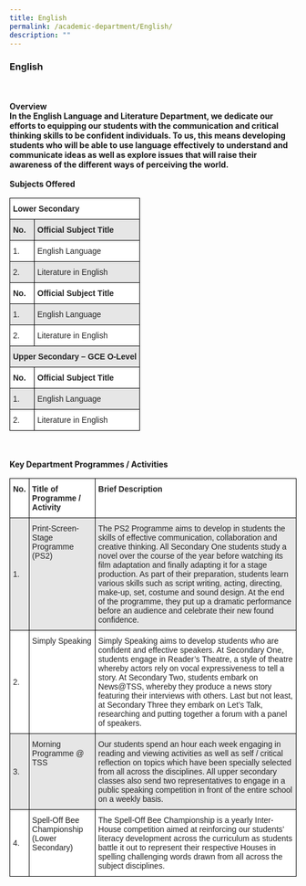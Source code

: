 ```yaml
---
title: English
permalink: /academic-department/English/
description: ""
---
```

### English
<br>
<br>
<b>Overview<b>
	<br>
In the English Language and Literature Department, we dedicate our efforts to equipping our students with the communication and critical thinking skills to be confident individuals. To us, this means developing students who will be able to use language effectively to understand and communicate ideas as well as explore issues that will raise their awareness of the different ways of perceiving the world.
	<br>
	<br>
	<b> Subjects Offered<b>
		<br>
		<style type="text/css">
.tg  {border-collapse:collapse;border-spacing:0;}
.tg td{border-color:black;border-style:solid;border-width:1px;font-family:Arial, sans-serif;font-size:14px;
  overflow:hidden;padding:10px 5px;word-break:normal;}
.tg th{border-color:black;border-style:solid;border-width:1px;font-family:Arial, sans-serif;font-size:14px;
  font-weight:normal;overflow:hidden;padding:10px 5px;word-break:normal;}
.tg .tg-l2bf{background-color:#FFF;color:#222;font-weight:bold;text-align:left;vertical-align:top}
.tg .tg-h5mn{background-color:#E6E6E6;color:#222;text-align:left;vertical-align:middle}
.tg .tg-rs0e{background-color:#E6E6E6;color:#222;font-weight:bold;text-align:left;vertical-align:top}
.tg .tg-1ppo{background-color:#FFF;color:#222;text-align:left;vertical-align:middle}
</style>
<table class="tg">
<thead>
  <tr>
    <th class="tg-l2bf" colspan="2"><span style="font-weight:bold">Lower Secondary</span></th>
  </tr>
</thead>
<tbody>
  <tr>
    <td class="tg-rs0e"><span style="font-weight:bold">No.</span></td>
    <td class="tg-rs0e"><span style="font-weight:bold">Official Subject Title</span></td>
  </tr>
  <tr>
    <td class="tg-1ppo">1.</td>
    <td class="tg-1ppo">English Language</td>
  </tr>
  <tr>
    <td class="tg-h5mn">2.</td>
    <td class="tg-h5mn">Literature in English</td>
  </tr>
  <tr>
    <td class="tg-l2bf"><span style="font-weight:bold">No.</span></td>
    <td class="tg-l2bf"><span style="font-weight:bold">Official Subject Title</span></td>
  </tr>
  <tr>
    <td class="tg-h5mn">1.</td>
    <td class="tg-h5mn">English Language</td>
  </tr>
  <tr>
    <td class="tg-1ppo">2.</td>
    <td class="tg-1ppo">Literature in English</td>
  </tr>
  <tr>
    <td class="tg-rs0e" colspan="2"><span style="font-weight:bold">Upper Secondary – GCE O-Level</span></td>
  </tr>
  <tr>
    <td class="tg-l2bf"><span style="font-weight:bold">No.</span></td>
    <td class="tg-l2bf"><span style="font-weight:bold">Official Subject Title</span></td>
  </tr>
  <tr>
    <td class="tg-h5mn">1.</td>
    <td class="tg-h5mn">English Language</td>
  </tr>
  <tr>
    <td class="tg-1ppo">2.</td>
    <td class="tg-1ppo">Literature in English</td>
  </tr>
</tbody>
</table>
		<br>
		<br>
		<b> Key Department Programmes / Activities </b>
		<style type="text/css">
.tg  {border-collapse:collapse;border-spacing:0;}
.tg td{border-color:black;border-style:solid;border-width:1px;font-family:Arial, sans-serif;font-size:14px;
  overflow:hidden;padding:10px 5px;word-break:normal;}
.tg th{border-color:black;border-style:solid;border-width:1px;font-family:Arial, sans-serif;font-size:14px;
  font-weight:normal;overflow:hidden;padding:10px 5px;word-break:normal;}
.tg .tg-l2bf{background-color:#FFF;color:#222;font-weight:bold;text-align:left;vertical-align:top}
.tg .tg-h5mn{background-color:#E6E6E6;color:#222;text-align:left;vertical-align:middle}
.tg .tg-xyrl{background-color:#E6E6E6;color:#222;text-align:left;vertical-align:top}
.tg .tg-1ppo{background-color:#FFF;color:#222;text-align:left;vertical-align:middle}
.tg .tg-tsok{background-color:#FFF;color:#222;text-align:left;vertical-align:top}
</style>
<table class="tg">
<thead>
  <tr>
    <th class="tg-l2bf"><span style="font-weight:bold">No.</span></th>
    <th class="tg-l2bf"><span style="font-weight:bold">Title of Programme / Activity</span></th>
    <th class="tg-l2bf"><span style="font-weight:bold">Brief Description</span></th>
  </tr>
</thead>
<tbody>
  <tr>
    <td class="tg-h5mn">1.</td>
    <td class="tg-xyrl"><span style="font-weight:400">Print-Screen-Stage Programme (PS2)</span></td>
    <td class="tg-xyrl"><span style="font-weight:400">The PS2 Programme aims to develop in students the skills of effective communication, collaboration and creative thinking. All Secondary One students study a novel over the course of the year before watching its film adaptation and finally adapting it for a stage production. As part of their preparation, students learn various skills such as script writing, acting, directing, make-up, set, costume and sound design.  At the end of the programme, they put up a dramatic performance before an audience and celebrate their new found confidence.</span></td>
  </tr>
  <tr>
    <td class="tg-1ppo">2.</td>
    <td class="tg-tsok"><span style="font-weight:400">Simply Speaking</span></td>
    <td class="tg-tsok"><span style="font-weight:400">Simply Speaking aims to develop students who are confident and effective speakers. At Secondary One, students engage in Reader’s Theatre, a style of theatre whereby actors rely on vocal expressiveness to tell a story. At Secondary Two, students embark on News@TSS, whereby they produce a news story featuring their interviews with others. Last but not least, at Secondary Three they embark on Let’s Talk, researching and putting together a forum with a panel of speakers.</span></td>
  </tr>
  <tr>
    <td class="tg-h5mn">3.</td>
    <td class="tg-xyrl"><span style="font-weight:400">Morning Programme @ TSS</span></td>
    <td class="tg-xyrl"><span style="font-weight:400">Our students spend an hour each week engaging in reading and viewing activities as well as self / critical reflection on topics which have been specially selected from all across the disciplines.</span> <span style="font-weight:bold"> </span><span style="font-weight:400">All upper secondary classes also send two representatives to engage in a public speaking competition in front of the entire school on a weekly basis.</span> <span style="font-weight:bold"> </span></td>
  </tr>
  <tr>
    <td class="tg-1ppo">4.</td>
    <td class="tg-tsok"><span style="font-weight:400">Spell-Off Bee Championship (Lower Secondary)</span></td>
    <td class="tg-tsok"><span style="font-weight:400">The Spell-Off Bee Championship is a yearly Inter-House competition aimed at reinforcing our students’ literacy development across the curriculum as students battle it out to represent their respective Houses in spelling challenging words drawn from all across the subject disciplines.</span></td>
  </tr>
</tbody>
</table>